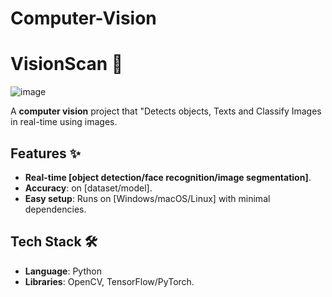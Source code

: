 # Computer-Vision

# VisionScan 🚀
![image](https://github.com/user-attachments/assets/3cd5ecdf-4653-4feb-bab5-5f70ac8dd651)



A **computer vision** project that "Detects objects, Texts and Classify Images in real-time using images.

## Features ✨
- **Real-time [object detection/face recognition/image segmentation]**.
- **Accuracy**:  on [dataset/model].
- **Easy setup**: Runs on [Windows/macOS/Linux] with minimal dependencies.

## Tech Stack 🛠️
- **Language**: Python
- **Libraries**: OpenCV, TensorFlow/PyTorch.
